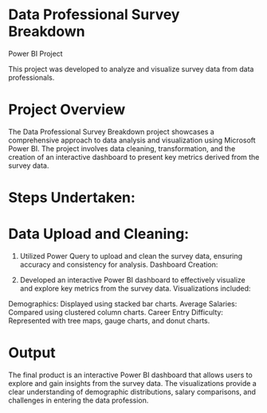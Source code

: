 # Data Professional Survey Breakdown
Power BI Project

This project was developed to analyze and visualize survey data from data professionals.


# Project Overview

The Data Professional Survey Breakdown project showcases a comprehensive approach to data analysis and visualization using Microsoft Power BI. The project involves data cleaning, transformation, and the creation of an interactive dashboard to present key metrics derived from the survey data.

# Steps Undertaken:

# Data Upload and Cleaning:

1. Utilized Power Query to upload and clean the survey data, ensuring accuracy and consistency for analysis.
Dashboard Creation:

2. Developed an interactive Power BI dashboard to effectively visualize and explore key metrics from the survey data.
Visualizations included:

Demographics: Displayed using stacked bar charts.
Average Salaries: Compared using clustered column charts.
Career Entry Difficulty: Represented with tree maps, gauge charts, and donut charts.


# Output

The final product is an interactive Power BI dashboard that allows users to explore and gain insights from the survey data. The visualizations provide a clear understanding of demographic distributions, salary comparisons, and challenges in entering the data profession.
